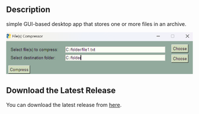 ## Description
simple GUI-based desktop app that stores one or more files in an archive.

![demo.png](demo.png)

## Download the Latest Release
You can download the latest release from [here](https://github.com/eattrenclenhard/Archive-Maker/releases).

